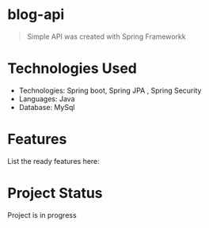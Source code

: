 # blog-api
> Simple API was created with Spring Frameworkk
# Technologies Used
- Technologies: Spring boot, Spring JPA , Spring Security
- Languages: Java
- Database: MySql
# Features
List the ready features here:
# Project Status
Project is in progress
